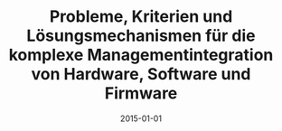 ---
abstract: ''
authors:
- Klaus Winkelbauer
date: '2015-01-01'
featured: false
links:
- name: Publik
  url: https://publik.tuwien.ac.at/showentry.php?ID=246632&lang=2
publication_types:
- '7'
publishDate: '2015-01-01'
title: Probleme, Kriterien und Lösungsmechanismen für die komplexe Managementintegration
  von Hardware, Software und Firmware
url_pdf: ''
---